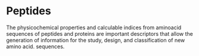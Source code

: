 Peptides
========

The physicochemical properties and calculable indices from aminoacid sequences of peptides and proteins are important descriptors that allow the generation of information for the study, design, and classification of new amino acid. sequences. 
